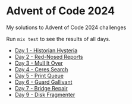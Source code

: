 # Advent of Code 2024

My solutions to Advent of Code 2024 challenges

Run `mix test` to see the results of all days.

- [Day 1 - Historian Hysteria](./days/1-historian_hysteria)
- [Day 2 - Red-Nosed Reports](./days/2-red_nosed_reports)
- [Day 3 - Mull It Over](./days/3-mull_it_over)
- [Day 4 - Ceres Search](./days/4-ceres_search)
- [Day 5 - Print Queue](./days/5-print_queue)
- [Day 6 - Guard Gallivant](./days/6-guard_gallivant)
- [Day 7 - Bridge Repair](./days/7-bridge_repair)
- [Day 9 - Disk Fragmenter](./days/9-disk_fragmenter)
